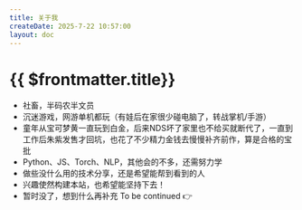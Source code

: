 ```yaml
---
title: 关于我
createDate: 2025-7-22 10:57:00
layout: doc
---
```


# {{ $frontmatter.title}}

- 社畜，半码农半文员
- 沉迷游戏，网游单机都玩（有娃后在家很少碰电脑了，转战掌机/手游）
- 童年从宝可梦黄一直玩到白金，后来NDS坏了家里也不给买就断代了，一直到工作后朱紫发售才回坑，也花了不少精力金钱去慢慢补齐前作，算是合格的宝批
- Python、JS、Torch、NLP，其他会的不多，还需努力学
- 做些没什么用的技术分享，还是希望能帮到看到的人
- 兴趣使然构建本站，也希望能坚持下去！
- 暂时没了，想到什么再补充 To be continued 👉
